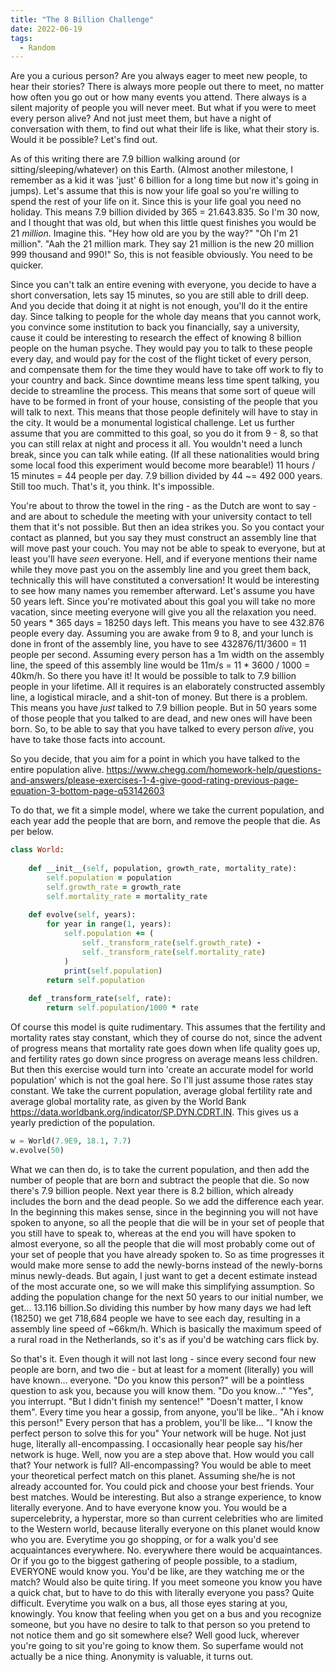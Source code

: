 ```yaml
---
title: "The 8 Billion Challenge"
date: 2022-06-19
tags:
  - Random
---
```


Are you a curious person? Are you always eager to meet new people, to hear their stories? There is always more people out there to meet, no matter how often you go out or how many events you attend. There always is a silent majority of people you will never meet. But what if you were to meet every person alive? And not just meet them, but have a night of conversation with them, to find out what their life is like, what their story is. Would it be possible? Let's find out. 

As of this writing there are 7.9 billion walking around (or sitting/sleeping/whatever) on this Earth. (Almost another milestone, I remember as a kid it was 'just' 6 billion for a long time but now it's going in jumps). Let's assume that this is now your life goal so you're willing to spend the rest of your life on it. Since this is your life goal you need no holiday. This means 7.9 billion divided by 365 = 21.643.835. So I'm 30 now, and I thought that was old, but when this little quest finishes you would be 21 *million*. Imagine this. "Hey how old are you by the way?" "Oh I'm 21 million". "Aah the 21 million mark. They say 21 million is the new 20 million 999 thousand and 990!" So, this is not feasible obviously. You need to be quicker. 

Since you can't talk an entire evening with everyone, you decide to have a short conversation, lets say 15 minutes, so you are still able to drill deep. And you decide that doing it at night is not enough, you'll do it the entire day. Since talking to people for the whole day means that you cannot work, you convince some institution to back you financially, say a university, cause it could be interesting to research the effect of knowing 8 billion people on the human psyche. They would pay you to talk to these people every day, and would pay for the cost of the flight ticket of every person, and compensate them for the time they would have to take off work to fly to your country and back. Since downtime means less time spent talking, you decide to streamline the process. This means that some sort of queue will have to be formed in front of your house, consisting of the people that you will talk to next. This means that those people definitely will have to stay in the city. It would be a monumental logistical challenge. Let us further assume that you are committed to this goal, so you do it from 9 - 8, so that you can still relax at night and process it all. You wouldn't need a lunch break, since you can talk while eating. (If all these nationalities would bring some local food this experiment would become more bearable!) 11 hours / 15 minutes = 44 people per day. 7.9 billion divided by 44 ~= 492 000 years. Still too much. That's it, you think. It's impossible. 

You're about to throw the towel in the ring - as the Dutch are wont to say - and are about to schedule the meeting with your university contact to tell them that it's not possible. But then an idea strikes you. So you contact your contact as planned, but you say they must construct an assembly line that will move past your couch. You may not be able to speak to everyone, but at least you'll have *seen* everyone. Hell, and if everyone mentions their name while they move past you on the assembly line and you greet them back, technically this will have constituted a conversation! It would be interesting to see how many names you remember afterward. Let's assume you have 50 years left. Since you're motivated about this goal you will take no more vacation, since meeting everyone will give you all the relaxation you need. 50 years * 365 days = 18250 days left. This means you have to see 432.876 people every day. Assuming you are awake from 9 to 8, and your lunch is done in front of the assembly line, you have to see 432876/11/3600 = 11 people per second. Assuming every person has a 1m width on the assembly line, the speed of this assembly line would be 11m/s = 11 * 3600 / 1000 = 40km/h. So there you have it! It would be possible to talk to 7.9 billion people in your lifetime. All it requires is an elaborately constructed assembly line, a logistical miracle, and a shit-ton of money. But there is a problem. This means you have *just* talked to 7.9 billion people. But in 50 years some of those people that you talked to are dead, and new ones will have been born. So, to be able to say that you have talked to every person *alive*, you have to take those facts into account. 

So you decide, that you aim for a point in which you have talked to the entire population alive. https://www.chegg.com/homework-help/questions-and-answers/please-exercises-1-4-give-good-rating-previous-page-equation-3-bottom-page-q53142603 

To do that, we fit a simple model, where we take the current population, and each year add the people that are born, and remove the people that die. As per below.  

```ruby
class World:
    
    def __init__(self, population, growth_rate, mortality_rate):
        self.population = population
        self.growth_rate = growth_rate
        self.mortality_rate = mortality_rate
        
    def evolve(self, years):
        for year in range(1, years):
            self.population += (
                self._transform_rate(self.growth_rate) - 
                self._transform_rate(self.mortality_rate)
            )
            print(self.population)
        return self.population
        
    def _transform_rate(self, rate):
        return self.population/1000 * rate
```
Of course this model is quite rudimentary. This assumes that the fertility and mortality rates stay constant, which they of course do not, since the advent of progress means that mortality rate goes down when life quality goes up, and fertility rates go down since progress on average means less children. But then this exercise would turn into 'create an accurate model for world population' which is not the goal here. So I'll just assume those rates stay constant. We take the current population, average global fertility rate and average global mortality rate, as given by the World Bank https://data.worldbank.org/indicator/SP.DYN.CDRT.IN. This gives us a yearly prediction of the population. 
```python
w = World(7.9E9, 18.1, 7.7)
w.evolve(50)
```
What we can then do, is to take the current population, and then add the number of people that are born and subtract the people that die. So now there's 7.9 billion people. Next year there is 8.2 billion, which already includes the born and the dead people. So we add the difference each year. In the beginning this makes sense, since in the beginning you will not have spoken to anyone, so all the people that die will be in your set of people that you still have to speak to, whereas at the end you will have spoken to almost everyone, so all the people that die will most probably come out of your set of people that you have already spoken to. So as time progresses it would make more sense to add the newly-borns instead of the newly-borns minus newly-deads. But again, I just want to get a decent estimate instead of the most accurate one, so we will make this simplifying assumption. So adding the population change for the next 50 years to our initial number, we get... 13.116 billion.So dividing this number by how many days we had left (18250) we get 718,684 people we have to see each day, resulting in a assembly line speed of ~66km/h. Which is basically the maximum speed of a rural road in the Netherlands, so it's as if you'd be watching cars flick by.

So that's it. Even though it will not last long - since every second four new people are born, and two die - but at least for a moment (literally) you will have known... everyone. "Do you know this person?" will be a pointless question to ask you, because you will know them. "Do you know..." "Yes", you interrupt. "But I didn't finish my sentence!" "Doesn't matter, I know them". Every time you hear a gossip, from anyone, you'll be like.. "Ah i know this person!" Every person that has a problem, you'll be like... "I know the perfect person to solve this for you" Your network will be huge. Not just huge, literally all-encompassing. I occasionally hear people say his/her network is huge. Well, now you are a step above that. How would you call that? Your network is full? All-encompassing? You would be able to meet your theoretical perfect match on this planet. Assuming she/he is not already accounted for. You could pick and choose your best friends. Your best matches. Would be interesting. But also a strange experience, to know literally everyone. And to have everyone know you. You would be a supercelebrity, a hyperstar, more so than current celebrities who are limited to the Western world, because literally everyone on this planet would know who you are. Everytime you go shopping, or for a walk you'd see acquaintances everywhere. No. everywhere there would be acquaintances. Or if you go to the biggest gathering of people possible, to a stadium, EVERYONE would know you. You'd be like, are they watching me or the match? Would also be quite tiring. If you meet someone you know you have a quick chat, but to have to do this with literally everyone you pass? Quite difficult. Everytime you walk on a bus, all those eyes staring at you, knowingly. You know that feeling when you get on a bus and you recognize someone, but you have no desire to talk to that person so you pretend to not notice them and go sit somewhere else? Well good luck, wherever you're going to sit you're going to know them. So superfame would not actually be a nice thing. Anonymity is valuable, it turns out.